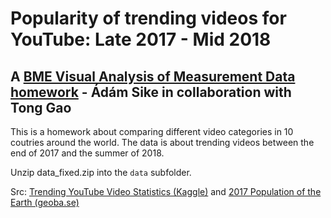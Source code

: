 # Popularity of trending videos for YouTube: Late 2017 - Mid 2018 

## A [BME Visual Analysis of Measurement Data homework](https://www.mit.bme.hu/oktatas/targyak/vimiav16) - Ádám Sike in collaboration with Tong Gao


This is a homework about comparing different video categories in 10 coutries around the world.
The data is about trending videos between the end of 2017 and the summer of 2018.

Unzip data_fixed.zip into the ```data``` subfolder.

Src: [Trending YouTube Video Statistics (Kaggle)](https://www.kaggle.com/datasets/datasnaek/youtube-new?datasetId=4549) and [2017 Population of the Earth (geoba.se)](http://www.geoba.se/population.php?pc=world&type=028&year=2017&page=1)